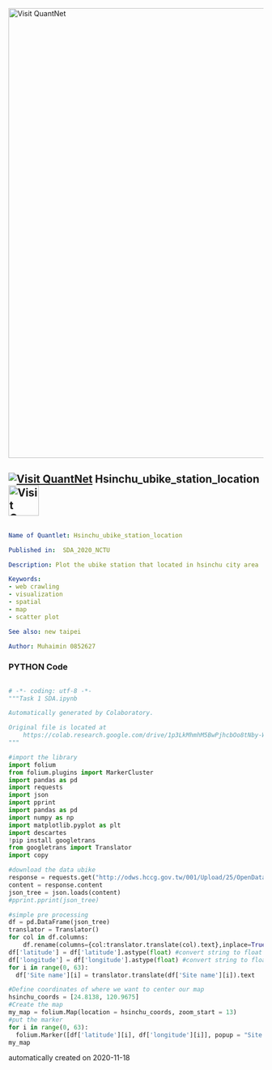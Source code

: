 [<img src="https://github.com/QuantLet/Styleguide-and-FAQ/blob/master/pictures/banner.png" width="888" alt="Visit QuantNet">](http://quantlet.de/)

## [<img src="https://github.com/QuantLet/Styleguide-and-FAQ/blob/master/pictures/qloqo.png" alt="Visit QuantNet">](http://quantlet.de/) **Hsinchu_ubike_station_location** [<img src="https://github.com/QuantLet/Styleguide-and-FAQ/blob/master/pictures/QN2.png" width="60" alt="Visit QuantNet 2.0">](http://quantlet.de/)

```yaml

Name of Quantlet: Hsinchu_ubike_station_location

Published in:  SDA_2020_NCTU

Description: Plot the ubike station that located in hsinchu city area

Keywords:
- web crawling
- visualization
- spatial
- map
- scatter plot

See also: new taipei

Author: Muhaimin 0852627

```

### PYTHON Code
```python

# -*- coding: utf-8 -*-
"""Task 1 SDA.ipynb

Automatically generated by Colaboratory.

Original file is located at
    https://colab.research.google.com/drive/1p3LkMhmhM5BwPjhcbOo8tNby-W_ZUPBI
"""

#import the library
import folium
from folium.plugins import MarkerCluster
import pandas as pd
import requests
import json
import pprint
import pandas as pd
import numpy as np
import matplotlib.pyplot as plt
import descartes
!pip install googletrans
from googletrans import Translator
import copy

#download the data ubike
response = requests.get("http://odws.hccg.gov.tw/001/Upload/25/OpenData/9059/59/67e94b18-b8ba-4c6a-9a2a-e66638a31895.json")
content = response.content
json_tree = json.loads(content)
#pprint.pprint(json_tree)

#simple pre processing
df = pd.DataFrame(json_tree)
translator = Translator()
for col in df.columns:
    df.rename(columns={col:translator.translate(col).text},inplace=True)
df['latitude'] = df['latitude'].astype(float) #convert string to float
df['longitude'] = df['longitude'].astype(float) #convert string to float
for i in range(0, 63):
  df['Site name'][i] = translator.translate(df['Site name'][i]).text

#Define coordinates of where we want to center our map
hsinchu_coords = [24.8138, 120.9675]
#Create the map
my_map = folium.Map(location = hsinchu_coords, zoom_start = 13)
#put the marker
for i in range(0, 63):
  folium.Marker([df['latitude'][i], df['longitude'][i]], popup = "Site name: " + df['Site name'][i]). add_to(my_map)
my_map
```

automatically created on 2020-11-18